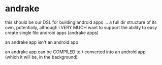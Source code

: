 andrake
=======

this should be our DSL for building android apps ... a full dir structure of its own, potentially, 
although i VERY MUCH want to support the ability to easy create single file android apps (andrake apps)

an andrake app isn't an android app

an andrake app can be COMPILED to / converted into an android app (which it will be, in the background)
